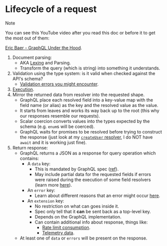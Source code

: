# Lifecycle of a request

> [!NOTE]
>
> You can see this YouTube video after you read this doc or before it to get the most out of them:
>
> [Eric Baer - GraphQL Under the Hood](https://youtu.be/fo6X91t3O2I?si=y1EUOJlRT_Nr_Fwt).

1. Document parsing:
   - AKA [Lexing](./execution-from-inside.md#lexicalAnalysis) and Parsing.
   - Transform the query (which is string) into something it understands.
2. Validation using the type system: is it valid when checked against the API's schema?
   - [Validation errors you might encounter](./common-errors.md#common-validation-errors).
3. [Execution](./execution-from-inside.md).
4. Mirror the returned data from resolver into the requested shape.
   - GraphQL place each resolved field into a key-value map with the field name (or alias) as the key and the resolved value as the value.
   - It starts from leaves and works its way back up to the root (this why our responses resemble our requests).
   - Scalar coercion converts values into the types expected by the schema (e.g. `enum`s will be coerced).
   - GraphQL waits for promises to be resolved before trying to construct the response (just look at my [`createUser` resolver](https://github.com/kasir-barati/graphql-js-ts/blob/63439cd4029023736636e039a1ddea2686b974b3/apps/todo-backend/src/resolvers/user.resolver.ts#L10-L17), I do NOT have `await` and it is working just fine).
5. Return response:
   - GraphQL returns a JSON as a response for query operation which contains:
     - A `data` key:
       - This is mandated by GraphQL spec ([ref](https://spec.graphql.org/draft/#sec-Data)).
       - May include partial data for the requested fields if errors were raised during the execution of some field resolvers (learn more [here](./common-errors.md#field-errors)).
     - An `error` key:
       - Learn about different reasons that an error might occur [here](./common-errors.md).
     - An `extension` key:
       - No restriction on what can goes inside it.
       - Spec only tell that it <b title="In other word it is optional.">can</b> be sent back as a top-level key.
       - Depends on the GraphQL implementation.
       - Can contain additional info about response, things like:
         - [Rate limit consumption](./glossary.md#rateLimitConsumptionDefinition).
         - [Telemetry data](./glossary.md#telemetryDataDefinition).
   - At least one of `data` or `errors` will be present on the response.
